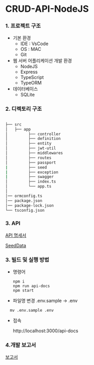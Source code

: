 # CRUD-API-NodeJS

### 1. 프로젝트 구조
- 기본 환경
  - IDE : VsCode 
  - OS : MAC
  - Git
- 웹 서버 어플리케이션 개발 환경
  - NodeJS
  - Express
  - TypeScript
  - TypeORM
- 데이터베이스
  - SQLite 
### 2. 디렉토리 구조

```bash

├── src
│   ├── app
│         ├── controller
│         ├── definition
│         ├── entity
│         ├── jwt-util
│         ├── middlewares
│         ├── routes
│         ├── passport
|         ├── seed
|         ├── exception
|         ├── swagger
│         ├── index.ts
│         └── app.ts
│
│── ormconfig.ts
│── package.json
│── package-lock.json
└── tsconfig.json 
``` 

### 3. API
[API 명세서](https://app.swaggerhub.com/apis-docs/earthkingman/PreOnboardingCourse_CRUD_API/1.0.0#/)

[SeedData](https://github.com/earthkingman/CRUD-API-NodeJS/wiki/SeedData)
### 3. 빌드 및 실행 방법
- 명령어
   ```shell
   npm i
   npm run api-docs
   npm start
   ```
- 파일명 변경 .env.sample ->  .env 
```
  mv .env.sample .env
  ```
- 접속

   http://localhost:3000/api-docs 

### 4.개발 보고서

 [보고서](https://github.com/earthkingman/CRUD-API-NodeJS/wiki)
